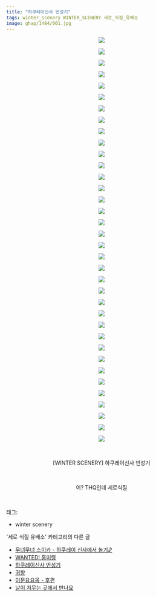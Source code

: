 ```yaml
---
title: "하쿠레이신사 번성기"
tags: winter_scenery WINTER_SCENERY 세로_식질_유배소
image: ghap/1484/001.jpg
---
```

<div class="article">
<p style="text-align: center; clear: none; float: none;"><img src="{{ site.nasurl }}/ghap/1484/001.jpg"/></p>
<p style="text-align: center; clear: none; float: none;"><img src="{{ site.nasurl }}/ghap/1484/002.jpg"/></p>
<p style="text-align: center; clear: none; float: none;"><img src="{{ site.nasurl }}/ghap/1484/003.jpg"/></p>
<p style="text-align: center; clear: none; float: none;"><img src="{{ site.nasurl }}/ghap/1484/004.jpg"/></p>
<p style="text-align: center; clear: none; float: none;"><img src="{{ site.nasurl }}/ghap/1484/005.jpg"/></p>
<p style="text-align: center; clear: none; float: none;"><img src="{{ site.nasurl }}/ghap/1484/006.jpg"/></p>
<p style="text-align: center; clear: none; float: none;"><img src="{{ site.nasurl }}/ghap/1484/007.jpg"/></p>
<p style="text-align: center; clear: none; float: none;"><img src="{{ site.nasurl }}/ghap/1484/008.jpg"/></p>
<p style="text-align: center; clear: none; float: none;"><img src="{{ site.nasurl }}/ghap/1484/009.jpg"/></p>
<p style="text-align: center; clear: none; float: none;"><img src="{{ site.nasurl }}/ghap/1484/010.jpg"/></p>
<p style="text-align: center; clear: none; float: none;"><img src="{{ site.nasurl }}/ghap/1484/011.jpg"/></p>
<p style="text-align: center; clear: none; float: none;"><img src="{{ site.nasurl }}/ghap/1484/012.jpg"/></p>
<p style="text-align: center; clear: none; float: none;"><img src="{{ site.nasurl }}/ghap/1484/013.jpg"/></p>
<p style="text-align: center; clear: none; float: none;"><img src="{{ site.nasurl }}/ghap/1484/014.jpg"/></p>
<p style="text-align: center; clear: none; float: none;"><img src="{{ site.nasurl }}/ghap/1484/015.jpg"/></p>
<p style="text-align: center; clear: none; float: none;"><img src="{{ site.nasurl }}/ghap/1484/016.jpg"/></p>
<p style="text-align: center; clear: none; float: none;"><img src="{{ site.nasurl }}/ghap/1484/017.jpg"/></p>
<p style="text-align: center; clear: none; float: none;"><img src="{{ site.nasurl }}/ghap/1484/018.jpg"/></p>
<p style="text-align: center; clear: none; float: none;"><img src="{{ site.nasurl }}/ghap/1484/019.jpg"/></p>
<p style="text-align: center; clear: none; float: none;"><img src="{{ site.nasurl }}/ghap/1484/020.jpg"/></p>
<p style="text-align: center; clear: none; float: none;"><img src="{{ site.nasurl }}/ghap/1484/021.jpg"/></p>
<p style="text-align: center; clear: none; float: none;"><img src="{{ site.nasurl }}/ghap/1484/022.jpg"/></p>
<p style="text-align: center; clear: none; float: none;"><img src="{{ site.nasurl }}/ghap/1484/023.jpg"/></p>
<p style="text-align: center; clear: none; float: none;"><img src="{{ site.nasurl }}/ghap/1484/024.jpg"/></p>
<p style="text-align: center; clear: none; float: none;"><img src="{{ site.nasurl }}/ghap/1484/025.jpg"/></p>
<p style="text-align: center; clear: none; float: none;"><img src="{{ site.nasurl }}/ghap/1484/026.jpg"/></p>
<p style="text-align: center; clear: none; float: none;"><img src="{{ site.nasurl }}/ghap/1484/027.jpg"/></p>
<p style="text-align: center; clear: none; float: none;"><img src="{{ site.nasurl }}/ghap/1484/028.jpg"/></p>
<p style="text-align: center; clear: none; float: none;"><img src="{{ site.nasurl }}/ghap/1484/029.jpg"/></p>
<p style="text-align: center; clear: none; float: none;"><img src="{{ site.nasurl }}/ghap/1484/030.jpg"/></p>
<p style="text-align: center; clear: none; float: none;"><img src="{{ site.nasurl }}/ghap/1484/031.jpg"/></p>
<p style="text-align: center; clear: none; float: none;"><img src="{{ site.nasurl }}/ghap/1484/032.jpg"/></p>
<p style="text-align: center; clear: none; float: none;"><img src="{{ site.nasurl }}/ghap/1484/033.jpg"/></p>
<p style="text-align: center; clear: none; float: none;"><img src="{{ site.nasurl }}/ghap/1484/034.jpg"/></p>
<p style="text-align: center; clear: none; float: none;"><img src="{{ site.nasurl }}/ghap/1484/035.jpg"/></p>
<p style="text-align: center; clear: none; float: none;"><img src="{{ site.nasurl }}/ghap/1484/036.jpg"/></p>
<p style="text-align: center; clear: none; float: none;"><br/></p>
<p style="text-align: center; clear: none; float: none;">[WINTER SCENERY] 하쿠레이신사 번성기</p>
<p style="text-align: center; clear: none; float: none;"><br/></p>
<p style="text-align: center; clear: none; float: none;">어? THQ인데 세로식질</p>
<p><br/></p>
</div><div class="tagTrail">
<p>태그: </p>
<ul>
<li>winter scenery</li>
</ul>
</div><div class="another">
<p>'세로 식질 유배소' 카테고리의 다른 글</p>
<ul>
<li><a href="/2016-08-12-ghap_1518">무녀무녀 스이카 - 하쿠레이 신사에서 놀기♪</a></li>
<li><a href="/2016-08-11-ghap_1499">WANTED! 홍미령</a></li>
<li><a href="/2016-08-11-ghap_1484">하쿠레이신사 번성기</a></li>
<li><a href="/2016-08-11-ghap_1480">귀향</a></li>
<li><a href="/2016-08-10-ghap_1463">이문요요몽 - 후편</a></li>
<li><a href="/2016-08-09-ghap_1447">날이 저무는 곳에서 만나요</a></li>
</ul>
</div><div class="cb_module cb_fluid">
<div class="cb_wrt cb_profile">
</div><!-- commentList close -->
</div>